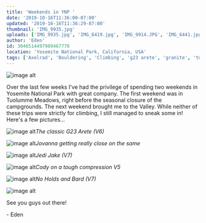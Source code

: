 ```yaml
---
title: 'Weekends in YNP '
date: '2019-10-16T11:36:00-07:00'
updated: '2019-10-16T11:36:29-07:00'
thumbnail: 'IMG_9935.jpg'
uploads: ['IMG_9935.jpg', 'IMG_6419.jpg', 'IMG_9914.JPG', 'IMG_6441.jpg', 'IMG_9983.jpg', 'IMG_6686.jpg', 'IMG_6718.jpg']
author: 'Eden'
id: 3046514497989467770
location: 'Yosemite National Park, California, USA'
tags: ['Axelrad', 'Bouldering', 'Climbing', 'g23 arete', 'granite', 'tuolumne', 'yosemite']
---
```


![image alt](uploads/IMG_9935.jpg)

Over the last few weeks I've had the privilege of spending two weekends in Yosemite National Park with great company. The first weekend was in Tuolumme Meadows, right before the seasonal closure of the campgrounds. The next weekend brought me to the Valley. While neither of these trips were strictly for climbing, I still managed to sneak some in! Here's a few pictures...

![image alt](uploads/IMG_6419.jpg)*The classic G23 Arete (V6)*

![image alt](uploads/IMG_9914.JPG)*Jovanna getting really close on the same*

![image alt](uploads/IMG_6441.jpg)*Jedi Jake (V7)*

![image alt](uploads/IMG_9983.jpg)*Cody on a tough compression V5*

![image alt](uploads/IMG_6686.jpg)*No Holds and Bard (V7)*

![image alt](uploads/IMG_6718.jpg)

See you guys out there!

\- Eden
